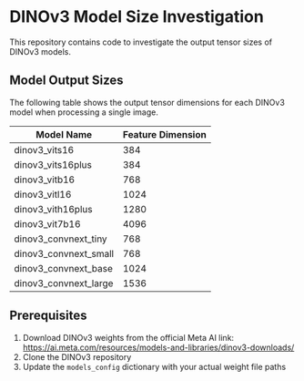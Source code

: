 # DINOv3 Model Size Investigation

This repository contains code to investigate the output tensor sizes of DINOv3 models.

## Model Output Sizes

The following table shows the output tensor dimensions for each DINOv3 model when processing a single image.

| Model Name | Feature Dimension |
|------------|-------------------|
| dinov3_vits16 | 384 |
| dinov3_vits16plus | 384 |
| dinov3_vitb16 | 768 |
| dinov3_vitl16 | 1024 |
| dinov3_vith16plus | 1280 |
| dinov3_vit7b16 | 4096 |
| dinov3_convnext_tiny | 768 |
| dinov3_convnext_small | 768 |
| dinov3_convnext_base | 1024 |
| dinov3_convnext_large | 1536 |

## Prerequisites

1. Download DINOv3 weights from the official Meta AI link: https://ai.meta.com/resources/models-and-libraries/dinov3-downloads/
2. Clone the DINOv3 repository
3. Update the `models_config` dictionary with your actual weight file paths